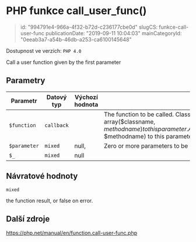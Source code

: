 PHP funkce call_user_func()
================================

> id: "994791e4-966a-4f32-b72d-c236177cbe0d"
> slugCS: funkce-call-user-func
> publicationDate: "2019-09-11 10:04:03"
> mainCategoryId: "0eeab3a7-a54b-46db-a253-ca6100145648"

Dostupnost ve verzích: `PHP 4.0`

Call a user function given by the first parameter


Parametry
--------------

| Parametr | Datový typ | Výchozí hodnota | Poznámka |
|-----|-----|-----|-----|
| `$function` | `callback` |  | The function to be called. Class methods may also be invoked statically using this function by passing array($classname, $methodname) to this parameter. Additionally class methods of an object instance may be called by passing array($objectinstance, $methodname) to this parameter. |
| `$parameter` | `mixed` | null, | Zero or more parameters to be passed to the function. |
| `$_` | `mixed` | null |  |


Návratové hodnoty
----------------

`mixed`

the function result, or false on error.

Další zdroje
------------

https://php.net/manual/en/function.call-user-func.php
